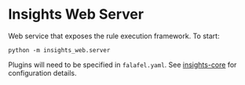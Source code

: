 # Insights Web Server

Web service that exposes the rule execution framework.  To start:

    python -m insights_web.server

Plugins will need to be specified in `falafel.yaml`.  See
[insights-core](https://github.com/RedHatInsights/insights-core) for
configuration details.
